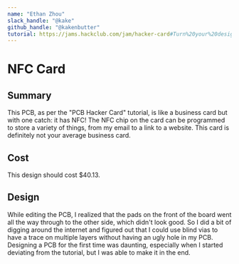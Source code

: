 ```yaml
---
name: "Ethan Zhou"
slack_handle: "@kake"
github_handle: "@kakenbutter"
tutorial: https://jams.hackclub.com/jam/hacker-card#Turn%20your%20design...%20into%20an%20actual%20card
---
```


# NFC Card

## Summary
This PCB, as per the "PCB Hacker Card" tutorial, is like a business card but with one catch: it has NFC! The NFC chip on the card can be programmed to store a variety of things, from my email to a link to a website. This card is definitely not your average business card.

## Cost
This design should cost $40.13.

## Design
While editing the PCB, I realized that the pads on the front of the board went all the way through to the other side, which didn't look good. So I did a bit of digging around the internet and figured out that I could use blind vias to have a trace on multiple layers without having an ugly hole in my PCB. 
Designing a PCB for the first time was daunting, especially when I started deviating from the tutorial, but I was able to make it in the end.
